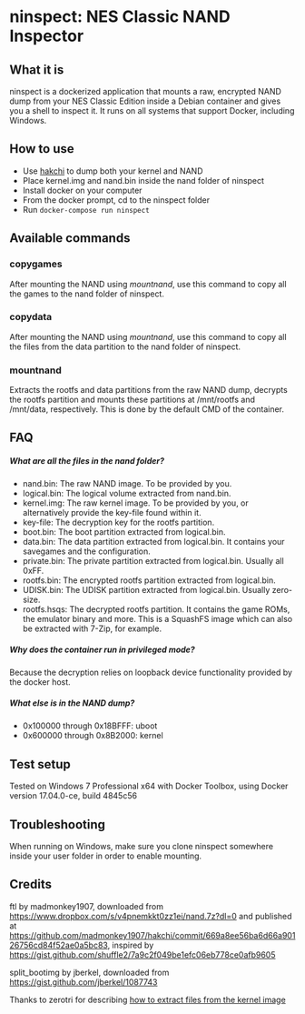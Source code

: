 # ninspect: NES Classic NAND Inspector

## What it is

ninspect is a dockerized application that mounts  a raw, encrypted NAND dump from your NES Classic Edition inside a
Debian container and gives you a shell to inspect it. It runs on all systems that support Docker, including Windows.

## How to use

- Use [hakchi](https://github.com/madmonkey1907/hakchi) to dump both your kernel and NAND
- Place kernel.img and nand.bin inside the nand folder of ninspect
- Install docker on your computer
- From the docker prompt, cd to the ninspect folder
- Run `docker-compose run ninspect`

## Available commands

### copygames

After mounting the NAND using _mountnand_, use this command to copy all the games to the nand folder of ninspect.

### copydata

After mounting the NAND using _mountnand_, use this command to copy all the files from the data partition to the nand
folder of ninspect.

### mountnand

Extracts the rootfs and data partitions from the raw NAND dump, decrypts the rootfs partition and mounts these
partitions at /mnt/rootfs and /mnt/data, respectively. This is done by the default CMD of the container.

## FAQ

##### What are all the files in the nand folder?

- nand.bin: The raw NAND image. To be provided by you.
- logical.bin: The logical volume extracted from nand.bin.
- kernel.img: The raw kernel image. To be provided by you, or alternatively provide the key-file found within it.
- key-file: The decryption key for the rootfs partition.
- boot.bin: The boot partition extracted from logical.bin.
- data.bin: The data partition extracted from logical.bin. It contains your savegames and the configuration.
- private.bin: The private partition extracted from logical.bin. Usually all 0xFF.
- rootfs.bin: The encrypted rootfs partition extracted from logical.bin.
- UDISK.bin: The UDISK partition extracted from logical.bin. Usually zero-size.
- rootfs.hsqs: The decrypted rootfs partition. It contains the game ROMs, the emulator binary and more. This is a
SquashFS image which can also be extracted with 7-Zip, for example.

##### Why does the container run in privileged mode?

Because the decryption relies on loopback device functionality provided by the docker host.

##### What else is in the NAND dump?

- 0x100000 through 0x18BFFF: uboot
- 0x600000 through 0x8B2000: kernel

## Test setup

Tested on Windows 7 Professional x64 with Docker Toolbox, using Docker version 17.04.0-ce, build 4845c56

## Troubleshooting

When running on Windows, make sure you clone ninspect somewhere inside your user folder in order to enable mounting. 

## Credits

ftl by madmonkey1907, downloaded from <https://www.dropbox.com/s/v4pnemkkt0zz1ei/nand.7z?dl=0> and published at
<https://github.com/madmonkey1907/hakchi/commit/669a8ee56ba6d66a90126756cd84f52ae0a5bc83>, inspired by
<https://gist.github.com/shuffle2/7a9c2f049be1efc06eb778ce0afb9605>

split_bootimg by jberkel, downloaded from <https://gist.github.com/jberkel/1087743>

Thanks to zerotri for describing [how to extract files from the kernel image](https://www.reddit.com/r/nintendo/comments/5cgbkm/linux_on_nes_classic_mini_current_progress_and/)